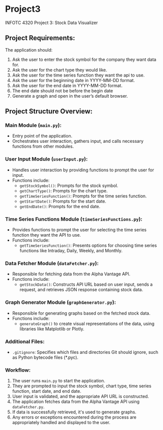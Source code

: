 # Project3
INFOTC 4320 Project 3: Stock Data Visualizer

## Project Requirements:
The application should:
   1. Ask the user to enter the stock symbol for the company they want data for.
   2. Ask the user for the chart type they would like.
   3. Ask the user for the time series function they want the api to use.
   4. Ask the user for the beginning date in YYYY-MM-DD format.
   5. Ask the user for the end date in YYYY-MM-DD format.
   6. The end date should not be before the begin date
   7. Generate a graph and open in the user’s default browser.

## Project Structure Overview:

### Main Module (`main.py`):
- Entry point of the application.
- Orchestrates user interaction, gathers input, and calls necessary functions from other modules.

### User Input Module (`userInput.py`):
- Handles user interaction by providing functions to prompt the user for input.
- Functions include:
  - `getStockSymbol()`: Prompts for the stock symbol.
  - `getChartType()`: Prompts for the chart type.
  - `getTimeSeriesFunction()`: Prompts for the time series function.
  - `getStartDate()`: Prompts for the start date.
  - `getEndDate()`: Prompts for the end date.

### Time Series Functions Module (`timeSeriesFunctions.py`):
- Provides functions to prompt the user for selecting the time series function they want the API to use.
- Functions include:
  - `getTimeSeriesFunction()`: Presents options for choosing time series functions like Intraday, Daily, Weekly, and Monthly.

### Data Fetcher Module (`dataFetcher.py`):
- Responsible for fetching data from the Alpha Vantage API.
- Functions include:
  - `getStockData()`: Constructs API URL based on user input, sends a request, and retrieves JSON response containing stock data.

### Graph Generator Module (`graphGenerator.py`):
- Responsible for generating graphs based on the fetched stock data.
- Functions include:
  - `generateGraph()` to create visual representations of the data, using libraries like Matplotlib or Plotly.

### Additional Files:
- `.gitignore`: Specifies which files and directories Git should ignore, such as Python bytecode files (*.pyc).

### Workflow:
1. The user runs `main.py` to start the application.
2. They are prompted to input the stock symbol, chart type, time series function, start date, and end date.
3. User input is validated, and the appropriate API URL is constructed.
4. The application fetches data from the Alpha Vantage API using `dataFetcher.py`.
5. If data is successfully retrieved, it's used to generate graphs.
6. Any errors or exceptions encountered during the process are appropriately handled and displayed to the user.
